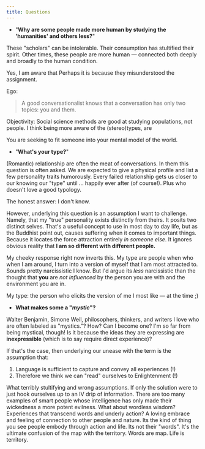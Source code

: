 ```yaml
---
title: Questions 
---
```

- "**Why are some people made more human by studying the 'humanities' and others less?**"

These "scholars" can be intolerable. Their consumption has stultified their spirit. Other times, these people are more human — connected both deeply and broadly to the human condition.  

Yes, I am aware that Perhaps it is because they misunderstood the assignment.

Ego: 

> A good conversationalist knows that a conversation has only two topics: you and them. 

Objectivity: 
Social science methods are good at studying populations, not people. I think being more aware of the (stereo)types, are 

You are seeking to fit someone into your mental model of the world. 

- "**What's your type?**"

(Romantic) relationship are often the meat of conversations. In them this question is often asked. We are expected to give a physical profile and list a few personality traits humorously.  Every failed relationship gets us closer to our knowing our "type" until ... happily ever after (of course!). Plus who doesn't love a good typology.

The honest answer: I don't know. 

However, underlying this question is an assumption I want to challenge. Namely, that my "true" personality exists distinctly from theirs. It posits two distinct selves. That's a useful concept to use in most day to day life, but as the Buddhist point out, causes suffering when it comes to important things. Because it locates the force attraction entirely *in someone else*. It ignores obvious reality that **I am so different with different people.** 

My cheeky response right now inverts this. My type are people when who when I am around, I turn into a version of myself that I am most attracted to. Sounds pretty narcissistic I know. But I'd argue its *less* narcissistic than the thought that **you** are *not influenced* by the person you are with and the environment you are in. 

My type: the person who elicits the version of me I most like — at the time ;) 
- **What makes some a "*mystic*"?**

Walter Benjamin, Simone Weil, philosophers, thinkers, and writers I love who are often labeled as "mystics."? How? Can I become one? I'm so far from being mystical, though! Is it because the ideas they are expressing are **inexpressible** (which is to say require direct experience)? 

If that's the case, then underlying our unease with the term is the assumption that: 
1. Language is sufficient to capture and convey all experiences (!)
2. Therefore we think we can "read" ourselves to Enlightenment (!)

What terribly stultifying and wrong assumptions. If only the solution were to just hook ourselves up to an IV drip of information. There are too many examples of smart people whose intelligence has only made their wickedness a more potent evilness. What about wordless wisdom? Experiences that transcend words and underly action? A loving embrace and feeling of connection to other people and nature. Its the kind of thing you see people embody through action and life. Its not their "words". It's the ultimate confusion of the map with the territory. Words are map. Life is territory. 


